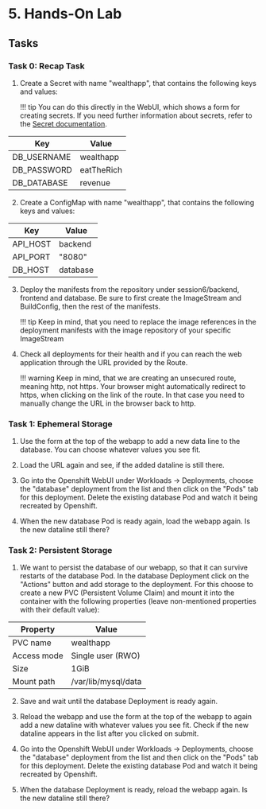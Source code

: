 # 5. Hands-On Lab

## Tasks

### Task 0: Recap Task

1. Create a Secret with name "wealthapp", that contains the following keys and values:

    !!! tip
        You can do this directly in the WebUI, which shows a form for creating secrets. If you need further information about secrets, refer to the [Secret documentation](https://docs.redhat.com/en/documentation/openshift_container_platform/4.17/html/nodes/working-with-pods#nodes-pods-secrets).

| Key         | Value      |
|-------------|------------|
| DB_USERNAME | wealthapp  |
| DB_PASSWORD | eatTheRich |
| DB_DATABASE | revenue    |


2. Create a ConfigMap with name "wealthapp", that contains the following keys and values:

| Key         | Value      |
|-------------|------------|
| API\_HOST    | backend    |
| API\_PORT    | "8080"     |
| DB\_HOST     | database   |


3. Deploy the manifests from the repository under session6/backend, frontend and database. Be sure to first create the ImageStream and BuildConfig, then the rest of the manifests.

    !!! tip
        Keep in mind, that you need to replace the image references in the deployment manifests with the image repository of your specific ImageStream

4. Check all deployments for their health and if you can reach the web application through the URL provided by the Route.

    !!! warning
        Keep in mind, that we are creating an unsecured route, meaning http, not https. Your browser might automatically redirect to https, when clicking on the link of the route. In that case you need to manually change the URL in the browser back to http.


### Task 1: Ephemeral Storage


1. Use the form at the top of the webapp to add a new data line to the database. You can choose whatever values you see fit.

2. Load the URL again and see, if the added dataline is still there.

3. Go into the Openshift WebUI under Workloads -> Deployments, choose the "database" deployment from the list and then click on the "Pods" tab for this deployment. Delete the existing database Pod and watch it being recreated by Openshift.

4. When the new database Pod is ready again, load the webapp again. Is the new dataline still there?

### Task 2: Persistent Storage

1. We want to persist the database of our webapp, so that it can survive restarts of the database Pod. In the database Deployment click on the "Actions" button and add storage to the deployment. For this choose to create a new PVC (Persistent Volume Claim) and mount it into the container with the following properties (leave non-mentioned properties with their default value):

| Property    | Value     |
|-------------|-----------|
| PVC name    | wealthapp |
| Access mode | Single user (RWO) |
| Size        | 1GiB      |
| Mount path  | /var/lib/mysql/data |

2. Save and wait until the database Deployment is ready again.


3. Reload the webapp and use the form at the top of the webapp to again add a new dataline with whatever values you see fit. Check if the new dataline appears in the list after you clicked on submit.

4. Go into the Openshift WebUI under Workloads -> Deployments, choose the "database" deployment from the list and then click on the "Pods" tab for this deployment. Delete the existing database Pod and watch it being recreated by Openshift.

5. When the database Deployment is ready, reload the webapp again. Is the new dataline still there?

